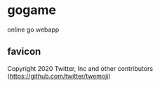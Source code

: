 # gogame
online go webapp

## favicon
Copyright 2020 Twitter, Inc and other contributors (https://github.com/twitter/twemoji)

